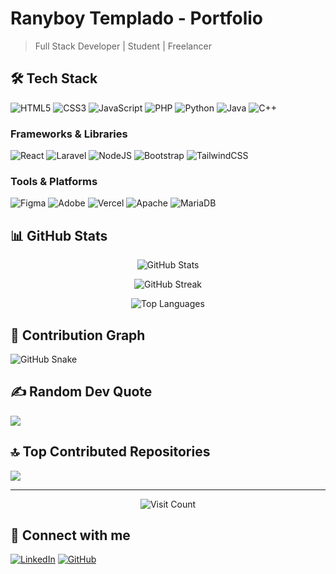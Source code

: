 # Ranyboy Templado - Portfolio

> Full Stack Developer | Student | Freelancer

## 🛠 Tech Stack
![HTML5](https://img.shields.io/badge/html5-%23E34F26.svg?style=for-the-badge&logo=html5&logoColor=white)
![CSS3](https://img.shields.io/badge/css3-%231572B6.svg?style=for-the-badge&logo=css3&logoColor=white)
![JavaScript](https://img.shields.io/badge/javascript-%23323330.svg?style=for-the-badge&logo=javascript&logoColor=%23F7DF1E)
![PHP](https://img.shields.io/badge/php-%23777BB4.svg?style=for-the-badge&logo=php&logoColor=white)
![Python](https://img.shields.io/badge/python-3670A0?style=for-the-badge&logo=python&logoColor=ffdd54)
![Java](https://img.shields.io/badge/java-%23ED8B00.svg?style=for-the-badge&logo=openjdk&logoColor=white)
![C++](https://img.shields.io/badge/c++-%2300599C.svg?style=for-the-badge&logo=c%2B%2B&logoColor=white)

### Frameworks & Libraries
![React](https://img.shields.io/badge/react-%2320232a.svg?style=for-the-badge&logo=react&logoColor=%2361DAFB)
![Laravel](https://img.shields.io/badge/laravel-%23FF2D20.svg?style=for-the-badge&logo=laravel&logoColor=white)
![NodeJS](https://img.shields.io/badge/node.js-6DA55F?style=for-the-badge&logo=node.js&logoColor=white)
![Bootstrap](https://img.shields.io/badge/bootstrap-%238511FA.svg?style=for-the-badge&logo=bootstrap&logoColor=white)
![TailwindCSS](https://img.shields.io/badge/tailwindcss-%2338B2AC.svg?style=for-the-badge&logo=tailwind-css&logoColor=white)

### Tools & Platforms
![Figma](https://img.shields.io/badge/figma-%23F24E1E.svg?style=for-the-badge&logo=figma&logoColor=white)
![Adobe](https://img.shields.io/badge/adobe-%23FF0000.svg?style=for-the-badge&logo=adobe&logoColor=white)
![Vercel](https://img.shields.io/badge/vercel-%23000000.svg?style=for-the-badge&logo=vercel&logoColor=white)
![Apache](https://img.shields.io/badge/apache-%23D42029.svg?style=for-the-badge&logo=apache&logoColor=white)
![MariaDB](https://img.shields.io/badge/MariaDB-003545?style=for-the-badge&logo=mariadb&logoColor=white)

## 📊 GitHub Stats

<p align="center">
  <img src="https://github-readme-stats.vercel.app/api?username=RansNotDev&theme=dark&hide_border=false&include_all_commits=true&count_private=true" alt="GitHub Stats" />
</p>

<p align="center">
  <img src="https://github-readme-streak-stats.herokuapp.com/?user=RansNotDev&theme=dark&hide_border=false" alt="GitHub Streak" />
</p>

<p align="center">
  <img src="https://github-readme-stats.vercel.app/api/top-langs/?username=RansNotDev&theme=dark&hide_border=false&include_all_commits=true&count_private=true&layout=compact" alt="Top Languages" />
</p>

## 🐍 Contribution Graph

![GitHub Snake](https://raw.githubusercontent.com/RansNotDev/output/github-contribution-grid-snake.svg)

## ✍️ Random Dev Quote
![](https://quotes-github-readme.vercel.app/api?type=horizontal&theme=radical)

## 🔝 Top Contributed Repositories
![](https://github-contributor-stats.vercel.app/api?username=RansNotDev&limit=5&theme=dark&combine_all_yearly_contributions=true)

---

<p align="center">
  <img src="https://visitcount.itsvg.in/api?id=RansNotDev&icon=1&color=1" alt="Visit Count" />
</p>

## 🔗 Connect with me
[![LinkedIn](https://img.shields.io/badge/LinkedIn-%230077B5.svg?logo=linkedin&logoColor=white)](https://linkedin.com/in/yourusername)
[![GitHub](https://img.shields.io/badge/GitHub-%23121011.svg?logo=github&logoColor=white)](https://github.com/RansNotDev)
